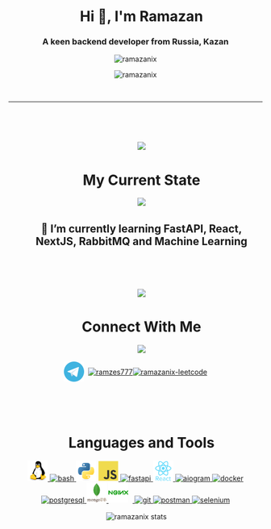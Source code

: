 <div align="center" id="user-content-toc">
  <ul>
    <summary>
      <h1>Hi 👋, I'm Ramazan</h1>
    </summary>
  </ul>
  <h3>A keen backend developer from Russia, Kazan</h3>
</div>

<p align="center"> <img src="https://komarev.com/ghpvc/?username=ramazanix&label=Views&color=A54DFF&style=flat" alt="ramazanix" /> </p>

<p align="center"> <img src="https://github-profile-trophy.vercel.app/?username=ramazanix&column=-1&theme=juicyfresh&no-bg=true&no-frame=true" alt="ramazanix" /> </p>
</br>
<hr>
</br>
</br>
</br>

<div align="center" id="user-content-toc">
  <ul>
    <summary>
        <img src="https://github.githubassets.com/images/icons/emoji/unicode/1f306.png?v8"/>
        <h1>My Current State</h1>
        <img src="https://github.githubassets.com/images/icons/emoji/unicode/1f306.png?v8"/>
    </summary>
  </ul>
  <ul>
    <summary>
      <h2>🌱 I’m currently learning FastAPI, React, NextJS, RabbitMQ and Machine Learning</h2>
    </summary>
  </ul>
</div>

</br>
</br>
</br>

<div align="center" id="user-content-toc">
  <ul>
    <summary>
      <img src="https://github.githubassets.com/images/icons/emoji/unicode/1f3a0.png?v8"/>
      <h1>Connect With Me</h1>
      <img src="https://github.githubassets.com/images/icons/emoji/unicode/1f3a0.png?v8"/>
    </summary>
  </ul>
</div>
<p align="center">
<a href="https://t.me/ramazanix" target="blank"><img align="center" src="https://raw.githubusercontent.com/escalopa/escalopa/main/img/telegram.svg" alt="ramazanix" height"40" width="40" /></a> &nbsp;<a href="https://codeforces.com/profile/ramzes777" target="blank"><img align="center" src="https://img.icons8.com/external-tal-revivo-color-tal-revivo/256/external-codeforces-programming-competitions-and-contests-programming-community-logo-color-tal-revivo.png" alt="ramzes777" height="40" width="40" /></a><a href="https://leetcode.com/ramazanix/" target="blank"><img align="center" src="https://cdn.iconscout.com/icon/free/png-512/free-leetcode-3521542-2944960.png?f=avif&w=256" alt="ramazanix-leetcode" height="45" width="45" /></a>
</p>
</br>
</br>
</br>
<div align="center" id="user-content-toc">
  <ul>
    <summary>
      <h1>Languages and Tools</h1>
    </summary>
  </ul>
</div>

<p align="center"> <a href="https://www.linux.org/" target="_blank" rel="noreferrer"> <img src="https://raw.githubusercontent.com/devicons/devicon/master/icons/linux/linux-original.svg" alt="linux" width="40" height="40"/> </a> <a href="https://www.gnu.org/software/bash/" target="_blank" rel="noreferrer"> <img src="https://www.vectorlogo.zone/logos/gnu_bash/gnu_bash-icon.svg" alt="bash" width="40" height="40"/> </a> <a href="https://www.python.org" target="_blank" rel="noreferrer"> <img src="https://raw.githubusercontent.com/devicons/devicon/master/icons/python/python-original.svg" alt="python" width="40" height="40"/></a> <a href="https://developer.mozilla.org/en-US/docs/Web/JavaScript" target="_blank" rel="noreferrer"> <img src="https://raw.githubusercontent.com/devicons/devicon/master/icons/javascript/javascript-original.svg" alt="javascript" width="40" height="40"/> </a>  <!--<a href="https://www.typescriptlang.org/" target="_blank" rel="noreferrer"> <img src="https://raw.githubusercontent.com/devicons/devicon/master/icons/typescript/typescript-original.svg" alt="typescript" width="40" height="40"/> </a>--> <a href="https://fastapi.tiangolo.com" target="_blank" rel="noreferrer"> <img src="https://cdn.worldvectorlogo.com/logos/fastapi.svg" alt="fastapi" width="40" height="40"/> </a><!-- <a href="https://www.djangoproject.com" target="_blank" rel="noreferrer"> <img src="https://cdn.iconscout.com/icon/free/png-512/django-1-282754.png" alt="django" width="40" height="40"/></a>--> <a href="https://reactjs.org/" target="_blank" rel="noreferrer"> <img src="https://raw.githubusercontent.com/devicons/devicon/master/icons/react/react-original-wordmark.svg" alt="react" width="40" height="40"/> </a> <a href="https://aiogram.dev/" target="_blank" rel="noreferrer"> <img src="https://avatars.githubusercontent.com/u/33784865" alt="aiogram" width="40" height="40"/> </a> <a href="https://www.docker.com/" target="_blank" rel="noreferrer"> <img src="https://img.icons8.com/fluency/256/docker.png" alt="docker" width="40" height="40"/> </a> <a href="https://www.postgresql.org" target="_blank" rel="noreferrer"> <img src="https://img.icons8.com/color/256/postgreesql.png" alt="postgresql" width="40" height="40"/> </a> <a href="https://www.mongodb.com/" target="_blank" rel="noreferrer"> <img src="https://raw.githubusercontent.com/devicons/devicon/master/icons/mongodb/mongodb-original-wordmark.svg" alt="mongodb" width="40" height="40"/> </a> <a href="https://www.nginx.com" target="_blank" rel="noreferrer"> <img src="https://raw.githubusercontent.com/devicons/devicon/master/icons/nginx/nginx-original.svg" alt="nginx" width="40" height="40"/></a> &nbsp;<a href="https://git-scm.com/" target="_blank" rel="noreferrer"> <img src="https://www.vectorlogo.zone/logos/git-scm/git-scm-icon.svg" alt="git" width="40" height="40"/> </a> <a href="https://postman.com" target="_blank" rel="noreferrer"> <img src="https://www.vectorlogo.zone/logos/getpostman/getpostman-icon.svg" alt="postman" width="40" height="40"/> </a> <a href="https://www.selenium.dev" target="_blank" rel="noreferrer"> <img src="https://raw.githubusercontent.com/detain/svg-logos/780f25886640cef088af994181646db2f6b1a3f8/svg/selenium-logo.svg" alt="selenium" width="40" height="40"/> </a>  </p>

<p align="center">&nbsp;<img align="center" src="https://github-stats-pzs6w4e90-ramazanix.vercel.app/api?username=ramazanix&show_icons=true&locale=en&bg_color=fffefe,a54dff,ff3eda,d4ff3e&title_color=fff33e&text_color=fff66f&icon_color=a6148a&ring_color=a54dff&hide_border=true&custom_title=My%20Stats&border_radius=25&count_private=true" alt="ramazanix stats" /></p>
